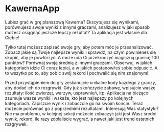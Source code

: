# KawernaApp

Lubisz grać w grę planszową Kawerna? Ekscytujesz się wynikami, porównujesz swoje wyniki z innymi graczami, analizujesz w jaki sposób możesz osiągnąć jeszcze lepszy rezultat? Ta aplikacja jest właśnie dla Ciebie! 

Tylko tutaj możesz zapisać swoje gry, aby potem móc je przeanalizować. Zobacz jakie są Twoje najlepsze wyniki i sprawdź, na czym powinieneś się skupić, aby je powtórzyć. A może uda Ci  przekroczyć magiczną granicę 100 punktów? Porównaj swoją średnią z innymi graczami. Obserwuj, w jakich kategoriach idzie Ci coraz lepiej, a w jakich postanowiłeś sobie odpuścić. A to wszytko po to, aby pobić swój rekord i pochwalić się nim znajomym!

Przed przystąpieniem do gry zeskanujcie unikalne kody każdego z graczy, aby dodać ich do rozgrywki. Gdy już skończycie zabawę, wpisujcie wasze rezultaty: ilość zwierząt, warzyw, usprawnień, itp. Aplikacja na bieżąco zsumuje wasze wyniki i wskaże, kto jest najlepszy po kolejnych kategoriach. Zapiszcie wynik i zobaczcie go na swoim koncie. Teraz możecie porównać go z poprzednimi rezultatami. Interesują Was statystyki? Nie ma problemu, w kolejnej sekcji możecie zobaczyć jaki jest Wasz średni wynik, rekord, ile razy zdołaliście wygrać, a nawet jaki jest trend ostatnich rozgrywek.
